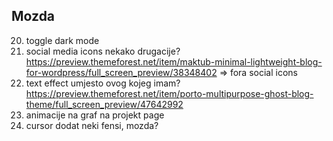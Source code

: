 ## Mozda

20. toggle dark mode
21. social media icons nekako drugacije? https://preview.themeforest.net/item/maktub-minimal-lightweight-blog-for-wordpress/full_screen_preview/38348402 => fora social icons
22. text effect umjesto ovog kojeg imam? https://preview.themeforest.net/item/porto-multipurpose-ghost-blog-theme/full_screen_preview/47642992
23. animacije na graf na projekt page
24. cursor dodat neki fensi, mozda?
